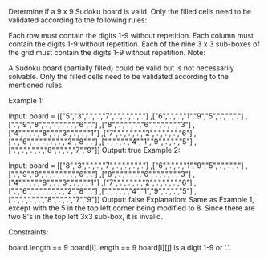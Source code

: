 Determine if a 9 x 9 Sudoku board is valid. Only the filled cells need to be validated according to the following rules:

Each row must contain the digits 1-9 without repetition.
Each column must contain the digits 1-9 without repetition.
Each of the nine 3 x 3 sub-boxes of the grid must contain the digits 1-9 without repetition.
Note:

A Sudoku board (partially filled) could be valid but is not necessarily solvable.
Only the filled cells need to be validated according to the mentioned rules.


Example 1:


Input: board =
[["5","3",".",".","7",".",".",".","."]
,["6",".",".","1","9","5",".",".","."]
,[".","9","8",".",".",".",".","6","."]
,["8",".",".",".","6",".",".",".","3"]
,["4",".",".","8",".","3",".",".","1"]
,["7",".",".",".","2",".",".",".","6"]
,[".","6",".",".",".",".","2","8","."]
,[".",".",".","4","1","9",".",".","5"]
,[".",".",".",".","8",".",".","7","9"]]
Output: true
Example 2:

Input: board =
[["8","3",".",".","7",".",".",".","."]
,["6",".",".","1","9","5",".",".","."]
,[".","9","8",".",".",".",".","6","."]
,["8",".",".",".","6",".",".",".","3"]
,["4",".",".","8",".","3",".",".","1"]
,["7",".",".",".","2",".",".",".","6"]
,[".","6",".",".",".",".","2","8","."]
,[".",".",".","4","1","9",".",".","5"]
,[".",".",".",".","8",".",".","7","9"]]
Output: false
Explanation: Same as Example 1, except with the 5 in the top left corner being modified to 8. Since there are two 8's in the top left 3x3 sub-box, it is invalid.


Constraints:

board.length == 9
board[i].length == 9
board[i][j] is a digit 1-9 or '.'.